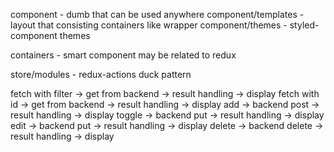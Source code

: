 component - dumb that can be used anywhere
component/templates - layout that consisting containers like wrapper
component/themes - styled-component themes

containers - smart component may be related to redux

store/modules - redux-actions duck pattern


fetch with filter -> get from backend -> result handling -> display
fetch with id -> get from backend -> result handling -> display
add -> backend post -> result handling -> display
toggle -> backend put -> result handling -> display
edit -> backend put  -> result handling -> display
delete -> backend delete -> result handling -> display
